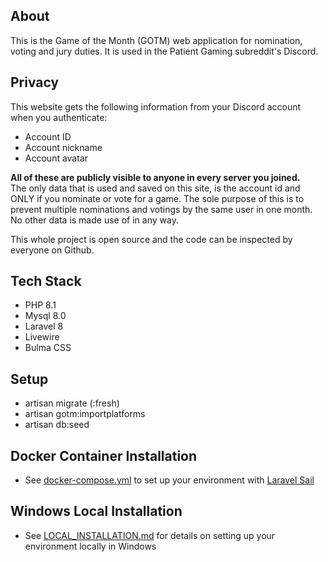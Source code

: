 ## About
This is the Game of the Month (GOTM) web application for nomination, voting and jury duties. It is used in the Patient Gaming subreddit's Discord.

## Privacy
This website gets the following information from your Discord account when you authenticate:
- Account ID
- Account nickname
- Account avatar

**All of these are publicly visible to anyone in every server you joined.**\
The only data that is used and saved on this site, is the account id and ONLY if you nominate or vote for a game. The sole purpose of this is to prevent multiple nominations and votings by the same user in one month.\
No other data is made use of in any way.

This whole project is open source and the code can be inspected by everyone on Github.

## Tech Stack
- PHP 8.1
- Mysql 8.0
- Laravel 8
- Livewire
- Bulma CSS

## Setup
- artisan migrate (:fresh)
- artisan gotm:importplatforms
- artisan db:seed

## Docker Container Installation
- See [docker-compose.yml](docker-compose.yml) to set up your environment with [Laravel Sail](https://laravel.com/docs/8.x/sail)

## Windows Local Installation
- See [LOCAL_INSTALLATION.md](LOCAL_INSTALLATION.md) for details on setting up your environment locally in Windows
